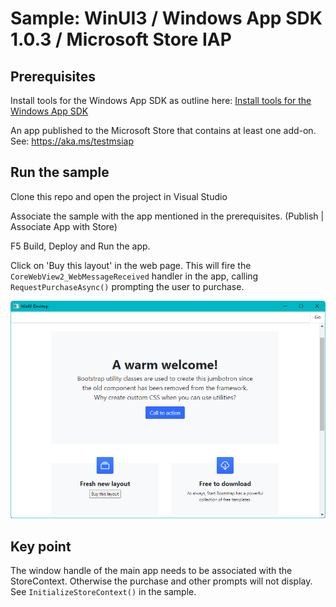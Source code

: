 # Sample: WinUI3 / Windows App SDK 1.0.3 / Microsoft Store IAP

## Prerequisites 

Install tools for the Windows App SDK as outline here: [Install tools for the Windows App SDK](https://docs.microsoft.com/en-us/microsoft-edge/webview2/get-started/winui)

An app published to the Microsoft Store that contains at least one add-on. See: https://aka.ms/testmsiap

## Run the sample

Clone this repo and open the project in Visual Studio

Associate the sample with the app mentioned in the prerequisites. (Publish | Associate App with Store)

F5 Build, Deploy and Run the app.

Click on 'Buy this layout' in the web page. This will fire the ```CoreWebView2_WebMessageReceived``` handler in the app, calling ```RequestPurchaseAsync()``` prompting the user to purchase.

![screenshot](png/Screenshot1.png)










## Key point

The window handle of the main app needs to be associated with the StoreContext. Otherwise the purchase and other prompts will not display. See ```InitializeStoreContext()``` in the sample.









